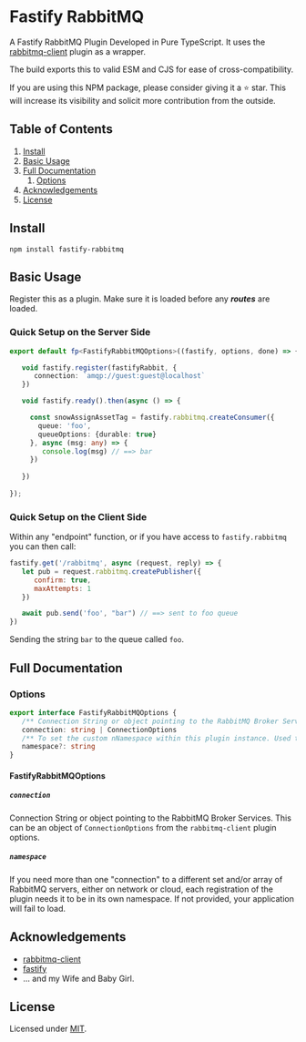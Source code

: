 # Fastify RabbitMQ

A Fastify RabbitMQ Plugin Developed in Pure TypeScript.
It uses the [rabbitmq-client](https://github.com/cody-greene/node-rabbitmq-client/) plugin as a wrapper.

The build exports this to valid ESM and CJS for ease of cross-compatibility.

If you are using this NPM package, please consider giving it a :star: star.
This will increase its visibility and solicit more contribution from the outside.

## Table of Contents

1. [Install](#install)
2. [Basic Usage](#basic-usage)
3. [Full Documentation](#full-documentation)
   1. [Options](#options)
4. [Acknowledgements](#acknowledgements)
5. [License](#license)

## Install

```
npm install fastify-rabbitmq
```

## Basic Usage

Register this as a plugin.
Make sure it is loaded before any ***routes*** are loaded.

### Quick Setup on the Server Side

```typescript
export default fp<FastifyRabbitMQOptions>((fastify, options, done) => {

   void fastify.register(fastifyRabbit, {
      connection: `amqp://guest:guest@localhost`
   })

   void fastify.ready().then(async () => {

     const snowAssignAssetTag = fastify.rabbitmq.createConsumer({
       queue: 'foo',
       queueOptions: {durable: true}
     }, async (msg: any) => {
        console.log(msg) // ==> bar
     })
      
   })
  
});
```
### Quick Setup on the Client Side

Within any "endpoint" function, or if you have access to ```fastify.rabbitmq``` you can then call:

```js
fastify.get('/rabbitmq', async (request, reply) => {
   let pub = request.rabbitmq.createPublisher({
      confirm: true,
      maxAttempts: 1
   })

   await pub.send('foo', "bar") // ==> sent to foo queue
})
```

Sending the string ```bar``` to the queue called ```foo```.

## Full Documentation

### Options

```typescript
export interface FastifyRabbitMQOptions {
   /** Connection String or object pointing to the RabbitMQ Broker Services */
   connection: string | ConnectionOptions
   /** To set the custom nNamespace within this plugin instance. Used to register this plugin more than one time. */
   namespace?: string
}
```

#### FastifyRabbitMQOptions

##### `connection`

Connection String or object pointing to the RabbitMQ Broker Services.
This can be an object of ```ConnectionOptions``` from the ```rabbitmq-client``` plugin options.

##### `namespace`

If you need more than one "connection" to a different set and/or array of RabbitMQ servers,
either on network or cloud, each registration of the plugin needs it to be in its own namespace.
If not provided, your application will fail to load.


## Acknowledgements

- [rabbitmq-client](https://www.npmjs.com/package/rabbitmq-client)
- [fastify](https://fastify.dev/)
- ... and my Wife and Baby Girl.

## License

Licensed under [MIT](./LICENSE).
